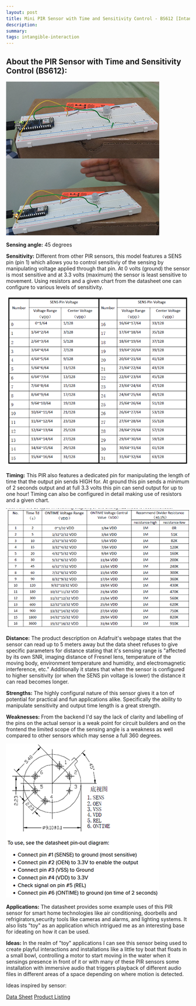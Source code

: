 ```yaml
---
layout: post
title: Mini PIR Sensor with Time and Sensitivity Control - BS612 [Intangible Interaction]
description: 
summary: 
tags: intangible-interaction 
---
```

<h2>About the PIR Sensor with Time and Sensitivity Control (BS612):</h2>

 ![](https://raw.githubusercontent.com/ratemypraxis/itp/master/media/sensingLED.png)

**Sensing angle:** 45 degrees

**Sensitivity:** Different from other PIR sensors, this model features a SENS pin (pin 1) which allows you to control sensitiviy of the sensing by manipulating voltage applied through that pin. At 0 volts (ground) the sensor is most sensitive and at 3.3 volts (maximum) the sensor is least sensitive to movement. Using resistors and a given chart from the datasheet one can configure to various levels of sensitivity.

 ![](https://raw.githubusercontent.com/ratemypraxis/itp/master/media/sensitivityChart.PNG)

**Timing:** This PIR also features a dedicated pin for manipulating the length of time that the output pin sends HIGH for. At ground this pin 
sends a minimum of 2 seconds output and at full 3.3 volts this pin can send output for up to one hour! Timing can also be configured in detail
making use of resistors and a given chart.

 ![](https://raw.githubusercontent.com/ratemypraxis/itp/master/media/timingChart.PNG)

**Distance:**
The product description on Adafruit's webpage states that the sensor can read up to 5 meters away but the data sheet refuses to give specific
parameters for distance stating that it's sensing range is "affected by its own SNR, imaging distance
of Fresnel lens, temperature of the moving body, environment temperature and humidity,
and electromagnetic interference, etc." Additionally it states that when the sensor is configured to higher sensitivity (or when the SENS
pin voltage is lower) the distance it can read becomes longer.

**Strengths:** The highly configural nature of this sensor gives it a ton of potential for practical and fun applications alike. Specifically the ability to manipulate sensitivity and output time length is a great strength.

**Weaknesses:** From the backend I'd say the lack of clarity and labelling of the pins on the actual sensor is a weak point for circuit builders and on the frontend the limited scope of the sensing angle is a weakness as well compared to other sensors which may sense a full 360 degrees. 

 ![](https://raw.githubusercontent.com/ratemypraxis/itp/master/media/pinInfo.png)
 
**Applications:** The datasheet provides some example uses of this PIR sensor for smart home technologies like air conditioning, doorbells and refrigirators,security tools like cameras and alarms, and lighting systems. It also lists "toy" as an application which intrigued me as an interesting base for ideating on how it can be used.

**Ideas:**
In the realm of "toy" applications I can see this sensor being used to create playful interactions and installations like a little toy boat that floats in a small bowl, controlling a motor to start moving in the water when it sensings presence in front of it 
or with many of these PIR sensors some installation with immersive audio that triggers playback of different audio files in different areas of a space depending on where motion is detected.


Ideas inspired by sensor:

<a href="https://cdn.sparkfun.com/assets/6/7/9/8/e/AK9753_DS.pdf">Data Sheet</a>
<a href="https://www.adafruit.com/product/5578">Product Listing</a>

